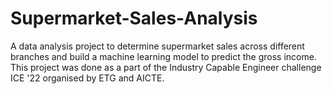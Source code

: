 # Supermarket-Sales-Analysis
A data analysis project to determine supermarket sales across different branches and build a machine learning model to predict the gross income.
This project was done as a part of the Industry Capable Engineer challenge ICE '22 organised by ETG and AICTE.
